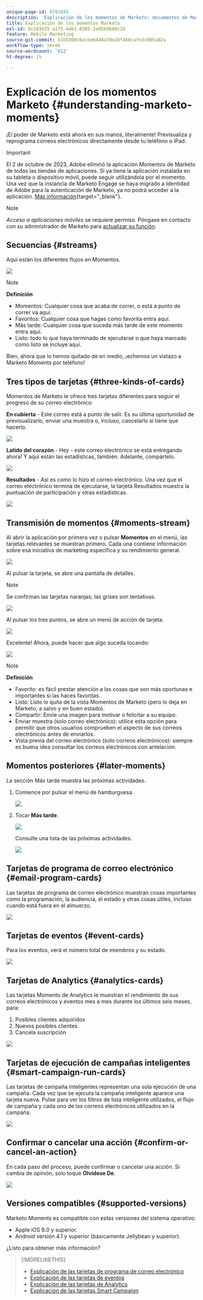 ```yaml
---
unique-page-id: 8781845
description: 'Explicación de los momentos de Marketo: documentos de Marketo, documentación del producto'
title: Explicación de los momentos Marketo
exl-id: bc103d25-a175-4ab1-8305-1e05b9b0dc2d
feature: Mobile Marketing
source-git-commit: 61b5500c6acbe6448a70e28f4b0cafe3c005a02a
workflow-type: tm+mt
source-wordcount: '612'
ht-degree: 1%

---
```


# Explicación de los momentos Marketo {#understanding-marketo-moments}

¡El poder de Marketo está ahora en sus manos, literalmente! Previsualiza y reprograma correos electrónicos directamente desde tu teléfono o iPad.

>[!IMPORTANT]
>
>El 2 de octubre de 2023, Adobe eliminó la aplicación Momentos de Marketo de todas las tiendas de aplicaciones. Si ya tiene la aplicación instalada en su tableta o dispositivo móvil, puede seguir utilizándola por el momento. Una vez que la instancia de Marketo Engage se haya migrado a Identidad de Adobe para la autenticación de Marketo, ya no podrá acceder a la aplicación. [Más información](https://nation.marketo.com/t5/product-discussions/marketo-events-app-and-marketo-moments-app-end-of-life/m-p/340712/highlight/true#M193869){target="_blank"}.

>[!NOTE]
>
>_Acceso a aplicaciones móviles_ se requiere permiso. Póngase en contacto con su administrador de Marketo para [actualizar su función](/help/marketo/product-docs/administration/users-and-roles/managing-user-roles-and-permissions.md).

## Secuencias {#streams}

Aquí están los diferentes flujos en Momentos.

![](assets/image2015-7-15-15-3a6-3a10.png)

>[!NOTE]
>
>**Definición**
>
>* Momentos: Cualquier cosa que acaba de correr, o está a punto de correr va aquí.
>* Favoritos: Cualquier cosa que hagas como favorita entra aquí.
>* Más tarde: Cualquier cosa que suceda más tarde de este momento entra aquí.
>* Listo: todo lo que haya terminado de ejecutarse o que haya marcado como listo se incluye aquí.

Bien, ahora que lo hemos quitado de en medio, ¡echemos un vistazo a Marketo Moments por teléfono!

## Tres tipos de tarjetas {#three-kinds-of-cards}

Momentos de Marketo le ofrece tres tarjetas diferentes para seguir el progreso de su correo electrónico:

**En cubierta** - Este correo está a punto de salir. Es su última oportunidad de previsualizarlo, enviar una muestra o, incluso, cancelarlo si tiene que hacerlo.

![](assets/image2015-7-17-11-3a25-3a48.png)

**Latido del corazón** - Hey - este correo electrónico se está entregando ahora! Y aquí están las estadísticas, también. Adelante, compártelo.

![](assets/image2015-7-17-11-3a27-3a22.png)

**Resultados** - Así es como lo hizo el correo electrónico. Una vez que el correo electrónico termina de ejecutarse, la tarjeta Resultados muestra la puntuación de participación y otras estadísticas.

![](assets/image2015-7-17-11-3a43-3a28.png)

## Transmisión de momentos {#moments-stream}

Al abrir la aplicación por primera vez o pulsar **Momentos** en el menú, las tarjetas relevantes se muestran primero. Cada una contiene información sobre esa iniciativa de marketing específica y su rendimiento general.

![](assets/image2015-7-15-10-3a46-3a19.png)

Al pulsar la tarjeta, se abre una pantalla de detalles.

>[!NOTE]
>
>Se confirman las tarjetas naranjas; las grises son tentativas.

![](assets/image2015-9-25-9-3a37-3a26.png)

Al pulsar los tres puntos, se abre un menú de acción de tarjeta.

![](assets/image2015-7-15-10-3a47-3a34.png)

Excelente! Ahora, puede hacer que algo suceda tocando:

![](assets/image2015-7-15-10-3a49-3a20.png)

>[!NOTE]
>
>**Definición**
>
>* Favorito: es fácil prestar atención a las cosas que son más oportunas e importantes si las haces favoritas.
>* Listo: Listo lo quita de la vista Momentos de Marketo (pero lo deja en Marketo, a salvo y en buen estado).
>* Compartir: Envíe una imagen para motivar o felicitar a su equipo.
>* Enviar muestra (solo correo electrónico): utilice esta opción para permitir que otros usuarios comprueben el aspecto de sus correos electrónicos antes de enviarlos.
>* Vista previa del correo electrónico (solo correos electrónicos): siempre es buena idea consultar los correos electrónicos con antelación.

## Momentos posteriores {#later-moments}

La sección Más tarde muestra las próximas actividades.

1. Comience por pulsar el menú de hamburguesa.

   ![](assets/image2015-7-15-10-3a52-3a5.png)

1. Tocar **Más tarde**.

   ![](assets/image2015-7-15-10-3a54-3a47.png)

   Consulte una lista de las próximas actividades.

   ![](assets/image2015-6-29-15-3a24-3a3.png)

## Tarjetas de programa de correo electrónico {#email-program-cards}

Las tarjetas de programa de correo electrónico muestran cosas importantes como la programación, la audiencia, el estado y otras cosas útiles, incluso cuando está fuera en el almuerzo.

![](assets/image2015-6-29-15-3a31-3a57.png)

## Tarjetas de eventos {#event-cards}

Para los eventos, verá el número total de miembros y su estado.

![](assets/image2015-6-29-15-3a39-3a12.png)

## Tarjetas de Analytics {#analytics-cards}

Las tarjetas Momento de Analytics le muestran el rendimiento de sus correos electrónicos y eventos mes a mes durante los últimos seis meses, para:

1. Posibles clientes adquiridos
1. Nuevos posibles clientes
1. Cancela suscripción

![](assets/image2015-7-6-13-3a26-3a33.png)

## Tarjetas de ejecución de campañas inteligentes {#smart-campaign-run-cards}

Las tarjetas de campaña inteligentes representan una sola ejecución de una campaña. Cada vez que se ejecuta la campaña inteligente aparece una tarjeta nueva. Pulse para ver los filtros de lista inteligente utilizados, el flujo de campaña y cada uno de los correos electrónicos utilizados en la campaña.

![](assets/image2015-9-23-11-3a0-3a54.png)

## Confirmar o cancelar una acción {#confirm-or-cancel-an-action}

En cada paso del proceso, puede confirmar o cancelar una acción. Si cambia de opinión, solo toque **Olvídese De**.

![](assets/image2015-7-14-17-3a11-3a29.png)

## Versiones compatibles  {#supported-versions}

Marketo Moments es compatible con estas versiones del sistema operativo:

* Apple iOS 8.0 y superior.
* Android versión 4.1 y superior (básicamente Jellybean y superior).

¿Listo para obtener más información?

>[!MORELIKETHIS]
>
>* [Explicación de las tarjetas de programa de correo electrónico](/help/marketo/product-docs/core-marketo-concepts/mobile-apps/marketo-moments/understanding-moments/understanding-email-program-cards.md)
>* [Explicación de las tarjetas de eventos](/help/marketo/product-docs/core-marketo-concepts/mobile-apps/marketo-moments/understanding-moments/understanding-event-cards.md)
>* [Explicación de las tarjetas de Analytics](/help/marketo/product-docs/core-marketo-concepts/mobile-apps/marketo-moments/understanding-moments/understanding-analytics-cards.md)
>* [Explicación de las tarjetas Smart Campaign](/help/marketo/product-docs/core-marketo-concepts/mobile-apps/marketo-moments/understanding-moments/understanding-smart-campaign-cards.md)
